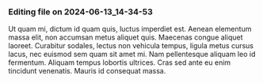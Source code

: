 

### Editing file on 2024-06-13_14-34-53

Ut quam mi, dictum id quam quis, luctus imperdiet est. Aenean elementum massa elit, non accumsan metus aliquet quis. Maecenas congue aliquet laoreet. Curabitur sodales, lectus non vehicula tempus, ligula metus cursus lacus, nec euismod sem quam sit amet mi. Nam pellentesque aliquam leo id fermentum. Aliquam tempus lobortis ultrices. Cras sed ante eu enim tincidunt venenatis. Mauris id consequat massa.


